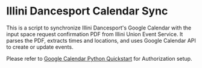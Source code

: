 # Illini Dancesport Calendar Sync

This is a script to synchronize Illini Dancesport's Google Calendar with the input space request confirmation PDF from Illini Union Event Service.
It parses the PDF, extracts times and locations, and uses Google Calendar API to create or update events.

Please refer to [Google Calendar Python
Quickstart](https://developers.google.com/calendar/api/quickstart/python) for
Authorization setup.
